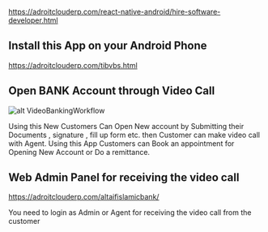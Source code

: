 https://adroitclouderp.com/react-native-android/hire-software-developer.html 

## Install this App on your Android Phone 
https://adroitclouderp.com/tibvbs.html

## Open BANK Account through Video Call
![alt VideoBankingWorkflow](https://adroitclouderp.com/react-native-android/image/react-native-Video-call-document-scan.jpg)

 Using this New Customers Can Open New account by Submitting their Documents , signature , fill up form etc. then Customer can make video call with Agent. Using this App Customers can Book an appointment for Opening New Account or Do a remittance.
 
 ## Web Admin Panel for receiving the video call
 
 https://adroitclouderp.com/altaifislamicbank/
 
You need to login as Admin or Agent for receiving the video call from the customer


 
